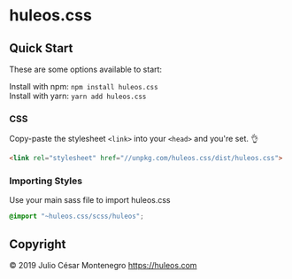 # huleos.css 

## Quick Start

These are some options available to start:

Install with npm: `npm install huleos.css`  
Install with yarn: `yarn add huleos.css`


### CSS
Copy-paste the stylesheet `<link>` into your `<head>` and you're set. 👌
```html
<link rel="stylesheet" href="//unpkg.com/huleos.css/dist/huleos.css">
```

### Importing Styles
Use your main sass file to import huleos.css
```scss
@import "~huleos.css/scss/huleos";
```

## Copyright

© 2019 Julio César Montenegro <https://huleos.com>
